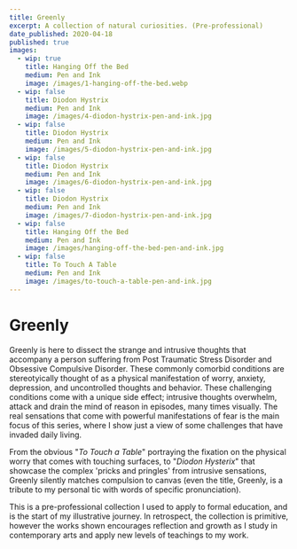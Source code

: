 ```yaml
---
title: Greenly
excerpt: A collection of natural curiosities. (Pre-professional)
date_published: 2020-04-18
published: true
images:
  - wip: true
    title: Hanging Off the Bed
    medium: Pen and Ink
    image: /images/1-hanging-off-the-bed.webp
  - wip: false
    title: Diodon Hystrix
    medium: Pen and Ink
    image: /images/4-diodon-hystrix-pen-and-ink.jpg
  - wip: false
    title: Diodon Hystrix
    medium: Pen and Ink
    image: /images/5-diodon-hystrix-pen-and-ink.jpg
  - wip: false
    title: Diodon Hystrix
    medium: Pen and Ink
    image: /images/6-diodon-hystrix-pen-and-ink.jpg
  - wip: false
    title: Diodon Hystrix
    medium: Pen and Ink
    image: /images/7-diodon-hystrix-pen-and-ink.jpg
  - wip: false
    title: Hanging Off the Bed
    medium: Pen and Ink
    image: /images/hanging-off-the-bed-pen-and-ink.jpg
  - wip: false
    title: To Touch A Table
    medium: Pen and Ink
    image: /images/to-touch-a-table-pen-and-ink.jpg
---
```

# Greenly

Greenly is here to dissect the strange and intrusive thoughts that accompany a person suffering from Post Traumatic Stress Disorder and Obsessive Compulsive Disorder. These commonly comorbid conditions are stereotyically thought of as a physical manifestation of worry, anxiety, depression, and uncontrolled thoughts and behavior. These challenging conditions come with a unique side effect; intrusive thoughts overwhelm, attack and drain the mind of reason in episodes, many times visually. The real sensations that come with powerful manifestations of fear is the main focus of this series, where I show just a view of some challenges that have invaded daily living.

From the obvious "*To Touch a Table*" portraying the fixation on the physical worry that comes with touching surfaces, to "*Diodon Hysterix*" that showcase the complex 'pricks and pringles' from intrusive sensations, Greenly silently matches compulsion to canvas (even the title, Greenly, is a tribute to my personal tic with words of specific pronunciation).

This is a pre-professional collection I used to apply to formal education, and is the start of my illustrative journey. In retrospect, the collection is primitive, however the works shown encourages reflection and growth as I study in contemporary arts and apply new levels of teachings to my work.